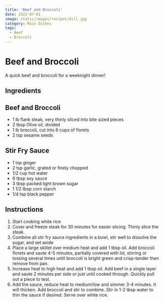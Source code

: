```yaml
---
title: 'Beef and Broccoli'
date: 2022-07-01
image: static/images/recipes/dill.jpg
category: Main Dishes
tags: 
  - Beef
  - Broccoli
---
```



# Beef and Broccoli

A quick beef and broccoli for a weeknight dinner!

## Ingredients

## Beef and Broccoli

- 1 lb flank steak, very thinly sliced into bite sized pieces
- 2 tbsp Olive oil, divided
- 1 lb broccoli, cut into 6 cups of florets
- 2 tsp sesame seeds

## Stir Fry Sauce


- 1 tsp ginger
- 2 tsp garlic, grated or finely chopped
- 1/2 cup hot water
- 6 tbsp soy sauce
- 3 tbsp packed light brown sugar
- 1 1/2 tbsp corn starch
- 1/4 tsp black pepper


## Instructions

1. Start cooking white rice
2. Cover and freeze steak for 30 minutes for easier slicing. Thinly slice the steak.
3. Combine all stir fry sauce ingredients in a bowl, stir well to dissolve the sugar, and set aside
4. Place a large skillet over medium heat and add 1 tbsp oil. Add broccoli florets and saute 4-5 minutes, partially covered with lid, stirring or tossing several times until broccoli is bright green and crisp-tender then remove from pan.
5. Increase heat to high heat and add 1 tbsp oil. Add beef in a single layer and saute 2 minutes per side or just until cooked through. Quickly pull out a piece to test.
6. Add the sauce, reduce heat to medium/low and simmer 3-4 minutes. It will thicken. Add broccoli and stir to combine. Stir in 1-2 tbsp water to thin the sauce if desired. Serve over white rice.
